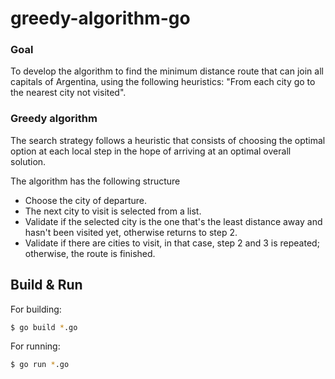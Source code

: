 # greedy-algorithm-go

### Goal

To develop the algorithm to find the minimum distance route that can join all capitals of Argentina, using the following heuristics: "From each city go to the nearest city not visited".


### Greedy algorithm

The search strategy follows a heuristic that consists of choosing the optimal option at each local step in the hope of arriving at an optimal overall solution.

The algorithm has the following structure

- Choose the city of departure.
- The next city to visit is selected from a list.
- Validate if the selected city is the one that's the least distance away and hasn't been visited yet, otherwise returns to step 2.
- Validate if there are cities to visit, in that case, step 2 and 3 is repeated; otherwise, the route is finished.

## Build & Run

For building:
```sh
$ go build *.go
```
For running:
```sh
$ go run *.go
```
